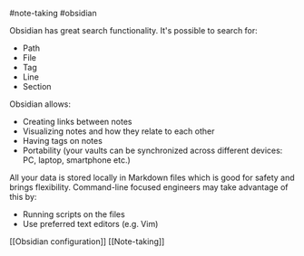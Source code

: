 #note-taking #obsidian

Obsidian has great search functionality. It's possible to search for:
- Path
- File
- Tag
- Line
- Section

Obsidian allows:
- Creating links between notes
- Visualizing notes and how they relate to each other
- Having tags on notes
- Portability (your vaults can be synchronized across different devices: PC, laptop, smartphone etc.)

All your data is stored locally in Markdown files which is good for safety and brings flexibility.
Command-line focused engineers may take advantage of this by:
- Running scripts on the files
- Use preferred text editors (e.g. Vim)

[[Obsidian configuration]]
[[Note-taking]]